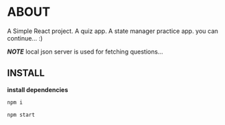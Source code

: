 # ABOUT

A Simple React project.
A quiz app.
A state manager practice app.
you can continue... :)

**_NOTE_**
local json server is used for fetching questions...

## INSTALL

**install dependencies**
```bash
npm i

````
```bash
npm start
````
